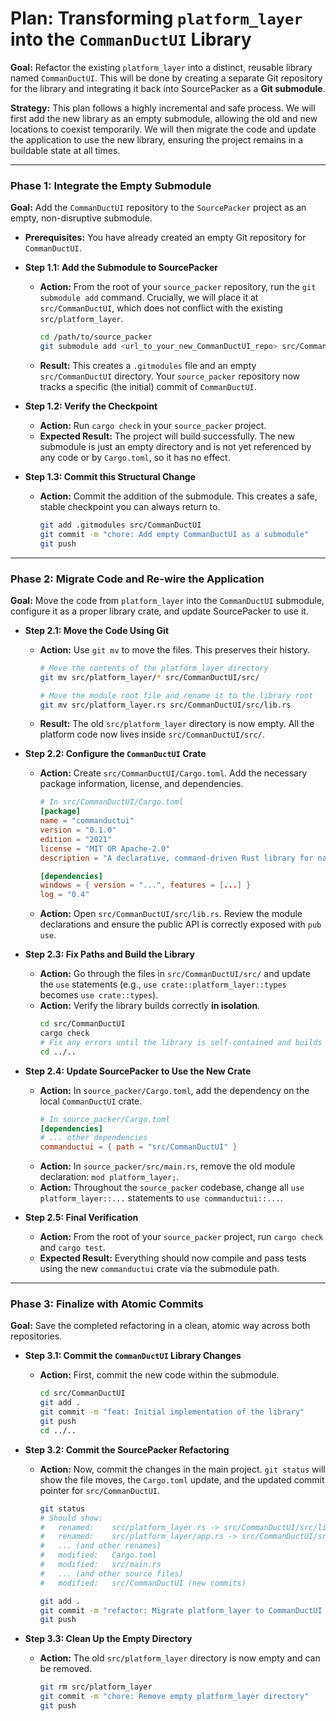 # Plan: Transforming `platform_layer` into the `CommanDuctUI` Library

**Goal:** Refactor the existing `platform_layer` into a distinct, reusable library named `CommanDuctUI`. This will be done by creating a separate Git repository for the library and integrating it back into SourcePacker as a **Git submodule**.

**Strategy:** This plan follows a highly incremental and safe process. We will first add the new library as an empty submodule, allowing the old and new locations to coexist temporarily. We will then migrate the code and update the application to use the new library, ensuring the project remains in a buildable state at all times.

---

### **Phase 1: Integrate the Empty Submodule**

**Goal:** Add the `CommanDuctUI` repository to the `SourcePacker` project as an empty, non-disruptive submodule.

*   **Prerequisites:** You have already created an empty Git repository for `CommanDuctUI`.

*   **Step 1.1: Add the Submodule to SourcePacker**
    *   **Action:** From the root of your `source_packer` repository, run the `git submodule add` command. Crucially, we will place it at `src/CommanDuctUI`, which does not conflict with the existing `src/platform_layer`.
        ```bash
        cd /path/to/source_packer
        git submodule add <url_to_your_new_CommanDuctUI_repo> src/CommanDuctUI
        ```
    *   **Result:** This creates a `.gitmodules` file and an empty `src/CommanDuctUI` directory. Your `source_packer` repository now tracks a specific (the initial) commit of `CommanDuctUI`.

*   **Step 1.2: Verify the Checkpoint**
    *   **Action:** Run `cargo check` in your `source_packer` project.
    *   **Expected Result:** The project will build successfully. The new submodule is just an empty directory and is not yet referenced by any code or by `Cargo.toml`, so it has no effect.

*   **Step 1.3: Commit this Structural Change**
    *   **Action:** Commit the addition of the submodule. This creates a safe, stable checkpoint you can always return to.
        ```bash
        git add .gitmodules src/CommanDuctUI
        git commit -m "chore: Add empty CommanDuctUI as a submodule"
        git push
        ```

---

### **Phase 2: Migrate Code and Re-wire the Application**

**Goal:** Move the code from `platform_layer` into the `CommanDuctUI` submodule, configure it as a proper library crate, and update SourcePacker to use it.

*   **Step 2.1: Move the Code Using Git**
    *   **Action:** Use `git mv` to move the files. This preserves their history.
        ```bash
        # Move the contents of the platform_layer directory
        git mv src/platform_layer/* src/CommanDuctUI/src/

        # Move the module root file and rename it to the library root
        git mv src/platform_layer.rs src/CommanDuctUI/src/lib.rs
        ```
    *   **Result:** The old `src/platform_layer` directory is now empty. All the platform code now lives inside `src/CommanDuctUI/src/`.

*   **Step 2.2: Configure the `CommanDuctUI` Crate**
    *   **Action:** Create `src/CommanDuctUI/Cargo.toml`. Add the necessary package information, license, and dependencies.
        ```toml
        # In src/CommanDuctUI/Cargo.toml
        [package]
        name = "commanductui"
        version = "0.1.0"
        edition = "2021"
        license = "MIT OR Apache-2.0"
        description = "A declarative, command-driven Rust library for native Windows (Win32) UI development..."

        [dependencies]
        windows = { version = "...", features = [...] }
        log = "0.4"
        ```
    *   **Action:** Open `src/CommanDuctUI/src/lib.rs`. Review the module declarations and ensure the public API is correctly exposed with `pub use`.

*   **Step 2.3: Fix Paths and Build the Library**
    *   **Action:** Go through the files in `src/CommanDuctUI/src/` and update the `use` statements (e.g., `use crate::platform_layer::types` becomes `use crate::types`).
    *   **Action:** Verify the library builds correctly **in isolation**.
        ```bash
        cd src/CommanDuctUI
        cargo check
        # Fix any errors until the library is self-contained and builds cleanly.
        cd ../..
        ```

*   **Step 2.4: Update SourcePacker to Use the New Crate**
    *   **Action:** In `source_packer/Cargo.toml`, add the dependency on the local `CommanDuctUI` crate.
        ```toml
        # In source_packer/Cargo.toml
        [dependencies]
        # ... other dependencies
        commanductui = { path = "src/CommanDuctUI" }
        ```
    *   **Action:** In `source_packer/src/main.rs`, remove the old module declaration: `mod platform_layer;`.
    *   **Action:** Throughout the `source_packer` codebase, change all `use platform_layer::...` statements to `use commanductui::...`.

*   **Step 2.5: Final Verification**
    *   **Action:** From the root of your `source_packer` project, run `cargo check` and `cargo test`.
    *   **Expected Result:** Everything should now compile and pass tests using the new `commanductui` crate via the submodule path.

---

### **Phase 3: Finalize with Atomic Commits**

**Goal:** Save the completed refactoring in a clean, atomic way across both repositories.

*   **Step 3.1: Commit the `CommanDuctUI` Library Changes**
    *   **Action:** First, commit the new code within the submodule.
        ```bash
        cd src/CommanDuctUI
        git add .
        git commit -m "feat: Initial implementation of the library"
        git push
        cd ../..
        ```

*   **Step 3.2: Commit the SourcePacker Refactoring**
    *   **Action:** Now, commit the changes in the main project. `git status` will show the file moves, the `Cargo.toml` update, and the updated commit pointer for `src/CommanDuctUI`.
        ```bash
        git status
        # Should show:
        #   renamed:    src/platform_layer.rs -> src/CommanDuctUI/src/lib.rs
        #   renamed:    src/platform_layer/app.rs -> src/CommanDuctUI/src/app.rs
        #   ... (and other renames)
        #   modified:   Cargo.toml
        #   modified:   src/main.rs
        #   ... (and other source files)
        #   modified:   src/CommanDuctUI (new commits)

        git add .
        git commit -m "refactor: Migrate platform_layer to CommanDuctUI submodule"
        git push
        ```

*   **Step 3.3: Clean Up the Empty Directory**
    *   **Action:** The old `src/platform_layer` directory is now empty and can be removed.
        ```bash
        git rm src/platform_layer
        git commit -m "chore: Remove empty platform_layer directory"
        git push
        ```
